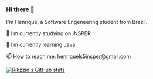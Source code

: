 ### Hi there 👋

I'm Henrique, a Software Engeneering student from Brazil.

🦊 I’m currently studying on INSPER

🌱 I’m currently learning Java

📫 How to reach me: henriquels5insper@gmail.com

[![Rikzzin's GitHub stats](https://github-readme-stats.vercel.app/api?username=Rkzzin)](https://github.com/Rkzzinn/github-readme-stats)
